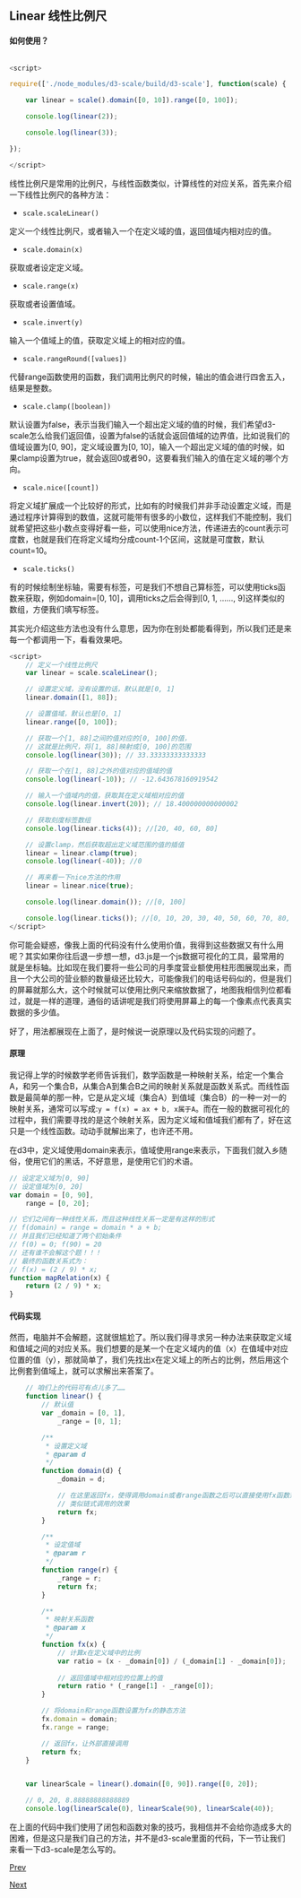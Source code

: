 ## Linear 线性比例尺

#### 如何使用？

```Javascript

<script>

require(['./node_modules/d3-scale/build/d3-scale'], function(scale) {

	var linear = scale().domain([0, 10]).range([0, 100]);

	console.log(linear(2));

	console.log(linear(3));

});

</script>

```

线性比例尺是常用的比例尺，与线性函数类似，计算线性的对应关系，首先来介绍一下线性比例尺的各种方法：

+ `scale.scaleLinear()`

定义一个线性比例尺，或者输入一个在定义域的值，返回值域内相对应的值。

+ `scale.domain(x)`

获取或者设定定义域。

+ `scale.range(x)`

获取或者设置值域。

+ `scale.invert(y)`

输入一个值域上的值，获取定义域上的相对应的值。

+ `scale.rangeRound([values])`

代替range函数使用的函数，我们调用比例尺的时候，输出的值会进行四舍五入，结果是整数。

+ `scale.clamp([boolean])`

默认设置为false，表示当我们输入一个超出定义域的值的时候，我们希望d3-scale怎么给我们返回值，设置为false的话就会返回值域的边界值，比如说我们的值域设置为[0, 90]，定义域设置为[0, 10]，输入一个超出定义域的值的时候，如果clamp设置为true，就会返回0或者90，这要看我们输入的值在定义域的哪个方向。

+ `scale.nice([count])`

将定义域扩展成一个比较好的形式，比如有的时候我们并非手动设置定义域，而是通过程序计算得到的数值，这就可能带有很多的小数位，这样我们不能控制，我们就希望把这些小数点变得好看一些，可以使用nice方法，传递进去的count表示可度数，也就是我们在将定义域均分成count-1个区间，这就是可度数，默认count=10。

+ `scale.ticks()`

有的时候绘制坐标轴，需要有标签，可是我们不想自己算标签，可以使用ticks函数来获取，例如domain=[0, 10]，调用ticks之后会得到[0, 1, ……, 9]这样类似的数组，方便我们填写标签。

其实光介绍这些方法也没有什么意思，因为你在别处都能看得到，所以我们还是来每一个都调用一下，看看效果吧。

```JavaScript
<script>
	// 定义一个线性比例尺
	var linear = scale.scaleLinear();

	// 设置定义域，没有设置的话，默认就是[0, 1]
	linear.domain([1, 88]);

	// 设置值域，默认也是[0, 1]
	linear.range([0, 100]);

	// 获取一个[1, 88]之间的值对应的[0, 100]的值，
	// 这就是比例尺，将[1, 88]映射成[0, 100]的范围
	console.log(linear(30)); // 33.33333333333333

	// 获取一个在[1, 88]之外的值对应的值域的值
	console.log(linear(-10)); // -12.643678160919542

	// 输入一个值域内的值，获取其在定义域相对应的值
	console.log(linear.invert(20)); // 18.400000000000002

	// 获取刻度标签数组
	console.log(linear.ticks(4)); //[20, 40, 60, 80]

	// 设置clamp，然后获取超出定义域范围的值的插值
	linear = linear.clamp(true);
	console.log(linear(-40)); //0

	// 再来看一下nice方法的作用
	linear = linear.nice(true); 

	console.log(linear.domain()); //[0, 100]

	console.log(linear.ticks()); //[0, 10, 20, 30, 40, 50, 60, 70, 80, 90, 100]
</script>
```

你可能会疑惑，像我上面的代码没有什么使用价值，我得到这些数据又有什么用呢？其实如果你往后退一步想一想，d3.js是一个js数据可视化的工具，最常用的就是坐标轴。比如现在我们要将一些公司的月季度营业额使用柱形图展现出来，而且一个大公司的营业额的数量级还比较大，可能像我们的电话号码似的，但是我们的屏幕就那么大，这个时候就可以使用比例尺来缩放数据了，地图我相信列位都看过，就是一样的道理，通俗的话讲呢是我们将使用屏幕上的每一个像素点代表真实数据的多少值。

好了，用法都展现在上面了，是时候说一说原理以及代码实现的问题了。

#### 原理

我记得上学的时候数学老师告诉我们，数学函数是一种映射关系，给定一个集合A，和另一个集合B，从集合A到集合B之间的映射关系就是函数关系式。而线性函数是最简单的那一种，它是从定义域（集合A）到值域（集合B）的一种一对一的映射关系，通常可以写成:`y = f(x) = ax + b, x属于A`。而在一般的数据可视化的过程中，我们需要寻找的是这个映射关系，因为定义域和值域我们都有了，好在这只是一个线性函数。动动手就解出来了，也许还不用。

在d3中，定义域使用domain来表示，值域使用range来表示，下面我们就入乡随俗，使用它们的黑话，不好意思，是使用它们的术语。

```Javascript
// 设定定义域为[0, 90]
// 设定值域为[0, 20]
var domain = [0, 90],
	range = [0, 20];

// 它们之间有一种线性关系，而且这种线性关系一定是有这样的形式
// f(domain) = range = domain * a + b;
// 并且我们已经知道了两个初始条件
// f(0) = 0; f(90) = 20
// 还有谁不会解这个题！！！
// 最终的函数关系式为：
// f(x) = (2 / 9) * x;
function mapRelation(x) {
	return (2 / 9) * x;
}

```

#### 代码实现

然而，电脑并不会解题，这就很尴尬了。所以我们得寻求另一种办法来获取定义域和值域之间的对应关系。我们想要的是某一个在定义域内的值（x）在值域中对应位置的值（y），那就简单了，我们先找出x在定义域上的所占的比例，然后用这个比例套到值域上，就可以求解出来答案了。

```Javascript
    // 咱们上的代码可有点儿多了……
    function linear() {
        // 默认值
        var _domain = [0, 1],
            _range = [0, 1];

        /**
         * 设置定义域
         * @param d
         */
        function domain(d) {
            _domain = d;

            // 在这里返回fx，使得调用domain或者range函数之后可以直接使用fx函数来求解
            // 类似链式调用的效果
            return fx;
        }

        /**
         * 设定值域
         * @param r
         */
        function range(r) {
            _range = r;
            return fx;
        }

        /**
         * 映射关系函数
         * @param x
         */
        function fx(x) {
            // 计算x在定义域中的比例
            var ratio = (x - _domain[0]) / (_domain[1] - _domain[0]);
			
			// 返回值域中相对应的位置上的值
            return ratio * (_range[1] - _range[0]);
        }

        // 将domain和range函数设置为fx的静态方法
        fx.domain = domain;
        fx.range = range;

        // 返回fx，让外部直接调用
        return fx;
    }


    var linearScale = linear().domain([0, 90]).range([0, 20]);

	// 0, 20, 8.88888888888889
    console.log(linearScale(0), linearScale(90), linearScale(40));

```

在上面的代码中我们使用了闭包和函数对象的技巧，我相信并不会给你造成多大的困难，但是这只是我们自己的方法，并不是d3-scale里面的代码，下一节让我们来看一下d3-scale是怎么写的。

[Prev](../Preface/)               

[Next](linear_1.md)

